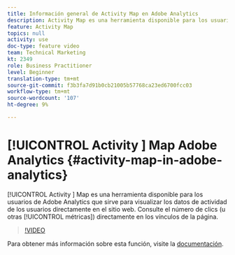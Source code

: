 ```yaml
---
title: Información general de Activity Map en Adobe Analytics
description: Activity Map es una herramienta disponible para los usuarios de Adobe Analytics que sirve para visualizar los datos de actividad de los usuarios directamente en el sitio web. Ver el número de clics (u otras métricas) directamente en los vínculos de la página.
feature: Activity Map
topics: null
activity: use
doc-type: feature video
team: Technical Marketing
kt: 2349
role: Business Practitioner
level: Beginner
translation-type: tm+mt
source-git-commit: f3b3fa7d91b0cb21005b57768ca23ed6700fcc03
workflow-type: tm+mt
source-wordcount: '107'
ht-degree: 9%

---
```



# [!UICONTROL Activity ] Map Adobe Analytics  {#activity-map-in-adobe-analytics}

[!UICONTROL Activity ] Map es una herramienta disponible para los usuarios de Adobe Analytics que sirve para visualizar los datos de actividad de los usuarios directamente en el sitio web. Consulte el número de clics (u otras [!UICONTROL métricas]) directamente en los vínculos de la página.

>[!VIDEO](https://video.tv.adobe.com/v/25451/?quality=12)

Para obtener más información sobre esta función, visite la [documentación](https://marketing.adobe.com/resources/help/es_ES/analytics/activitymap/).
